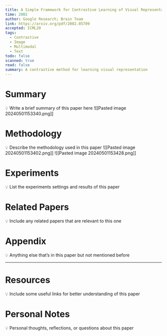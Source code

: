 ```yaml
---
title: A Simple Framework for Contrastive Learning of Visual Representations
time: 2002
author: Google Research; Brain Team
link: https://arxiv.org/pdf/2002.05709
accepted: ICML20
tags:
  - Contrastive
  - Image
  - Multimodal
  - Text
todo: false
scanned: true
read: false
summary: A contrastive method for learning visual representation
---
```

# Summary
💡 Write a brief summary of this paper here
![[Pasted image 20240501153340.png]]
# Methodology
💡 Describe the methodology used in this paper
![[Pasted image 20240501153402.png]]
![[Pasted image 20240501153428.png]]
# Experiments
💡 List the experiments settings and results of this paper

# Related Papers
💡 Include any related papers that are relevant to this one

# Appendix
💡 Anything else that’s in this paper but not mentioned before

---
# Resources
💡 Include some useful links for better understanding of this paper

# Personal Notes
💡 Personal thoughts, reflections, or questions about this paper
